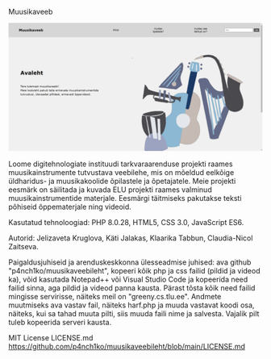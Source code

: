 Muusikaveeb

![Avalehe pilt](https://raw.githubusercontent.com/p4nch1ko/muusikaveebileht/main/veebileht.png)


Loome digitehnologiate instituudi tarkvaraarenduse projekti raames muusikainstrumente tutvustava veebilehe, mis on mõeldud eelkõige üldharidus- ja muusikakoolide õpilastele ja õpetajatele. Meie projekti eesmärk on säilitada ja kuvada ELU projekti raames valminud muusikainstrumentide materjale. Eesmärgi täitmiseks pakutakse teksti põhiseid õppematerjale ning videoid.

Kasutatud tehnoloogiad:
PHP 8.0.28, HTML5, CSS 3.0, JavaScript ES6.

Autorid:
Jelizaveta Kruglova, Käti Jalakas, Klaarika Tabbun, Claudia-Nicol Zaitseva.

Paigaldusjuhiseid ja arenduskeskkonna ülesseadmise juhised: 
ava github "p4nch1ko/muusikaveebileht", kopeeri kõik php ja css failid (pildid ja videod ka), võid kasutada Notepad++ või Visual Studio Code ja kopeerida need failid sinna, aga pildid ja videod panna kausta. Pärast tõsta kõik need failid mingisse servirisse, näiteks meil on "greeny.cs.tlu.ee".
Andmete muutmiseks ava vastav fail, näiteks harf.php ja muuda vastavat koodi osa, näiteks, kui sa tahad muuta pilti, siis muuda faili nime ja salvesta. Vajalik pilt tuleb kopeerida serveri kausta.

MIT License LICENSE.md
https://github.com/p4nch1ko/muusikaveebileht/blob/main/LICENSE.md


